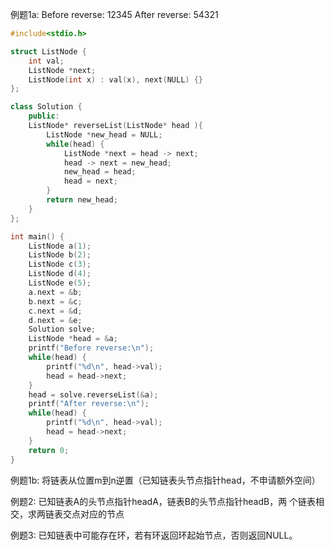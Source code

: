 例题1a:  Before reverse: 12345    After reverse: 54321

```c++
#include<stdio.h>

struct ListNode {
    int val;
    ListNode *next;
    ListNode(int x) : val(x), next(NULL) {}
};

class Solution {
    public:
    ListNode* reverseList(ListNode* head ){
        ListNode *new_head = NULL;
        while(head) {
            ListNode *next = head -> next;
            head -> next = new_head;
            new_head = head;
            head = next;
        }
        return new_head;
    }
};

int main() {
    ListNode a(1);
    ListNode b(2);
    ListNode c(3);
    ListNode d(4);
    ListNode e(5);
    a.next = &b;
    b.next = &c;
    c.next = &d;
    d.next = &e;
    Solution solve;
    ListNode *head = &a;
    printf("Before reverse:\n");
    while(head) {
        printf("%d\n", head->val);
        head = head->next;
    }
    head = solve.reverseList(&a);
    printf("After reverse:\n");
    while(head) {
        printf("%d\n", head->val);
        head = head->next;
    }
    return 0;
}
```



例题1b: 将链表从位置m到n逆置（已知链表头节点指针head，不申请额外空间）



例题2:  已知链表A的头节点指针headA，链表B的头节点指针headB，两 个链表相交，求两链表交点对应的节点



例题3:  已知链表中可能存在环，若有环返回环起始节点，否则返回NULL。